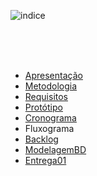 ![indice](https://user-images.githubusercontent.com/50925505/100548762-52536600-324d-11eb-8a0a-7d884423cc41.png)

<br/>
<br/>
<br/>


- [Apresentação](/Apresentacao.MD)
- [Metodologia](/Metodologia.MD)
- [Requisitos](/Requisitos.MD)
- [Protótipo](/Prototipo.MD)
- [Cronograma](/Cronograma.MD)
- Fluxograma
- [Backlog](/Backlog.MD)
- [ModelagemBD](/DER-DLD.MD)
- [Entrega01](/Entrega01.MD)

